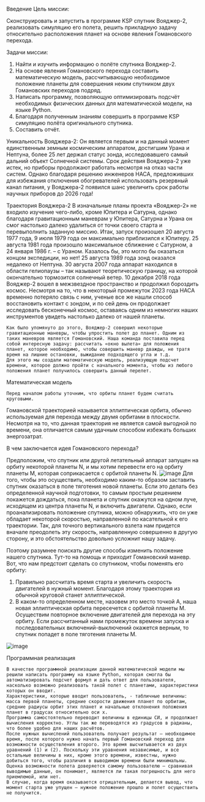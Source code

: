 Введение
Цель миссии:

Сконструировать и запустить в программе KSP спутник Вояджер-2, реализовать симуляцию его полета, решить прикладную задачу относительно расположения планет на основе явления Гомановского перехода.

Задачи миссии:

1.	Найти и изучить информацию о полёте спутника Вояджер-2.
2.	На основе явления Гомановского перехода составить математическую модель, рассчитывающую необходимое положение планеты для совершения неким спутником двух Гомановских переходов подряд.
3.	Написать программу, позволяющую оптимизировать подсчёт необходимых физических данных для математической модели, на языке Python.
4.	Благодаря полученным знаниям совершить в программе KSP симуляцию полёта оригинального спутника.
5.	Составить отчёт.

Уникальность Вояджера-2: 
	Он является первым и на данный момент единственным земным космическим аппаратом, достигшим Урана и Нептуна, более 25 лет держал статус зонда, исследовавшего самый дальний объект Солнечной системы.
	Срок действия Вояджера-2 уже истек, но приборы продолжают работать несмотря на отказ части систем. Однако благодаря решению инженеров НАСА, предложивших для избежания отключения обогревателей использовать резервный канал питания, у Вояджера-2 появился шанс увеличить срок работы научных приборов до 2026 года!


Траектория Вояджера-2
В изначальные планы проекта «Вояджер-2» не входило изучение чего-либо, кроме Юпитера и Сатурна, однако благодаря гравитационным маневрам у Юпитера, Сатурна и Урана он смог настолько далеко удалиться от точки своего старта и перевыполнить заданную миссию. 
	Итак, запуск произошел 20 августа 1977 года, 9 июля 1979 года он максимально приблизился к Юпитеру. 25 августа 1981 года произошло максимальное сближение с Сатурном, а 24 января 1986 г. – с Ураном.
	Казалось бы, это могло бы оказаться концом экспедиции, но нет! 
	25 августа 1989 года зонд оказался недалеко от Нептуна.
	30 августа 2007 года аппарат находился в области гелиопаузы – так называют теоретическую границу, на которой окончательно тормозится солнечный ветер.
	10 декабря 2018 года Вояджер-2 вошел в межзвездное пространство и продолжил бороздить космос. 
	Несмотря на то, что в некоторый промежуток 2023 года НАСА временно потеряло связь с ним, ученые все же нашли способ восстановить контакт с зондом, и по сей день он продолжает исследовать бесконечный космос, оставаясь одним из немногих наших инструментов увидеть настолько далеко от нашей планеты.

	Как было упомянуто до этого, Вояджер-2 совершил некоторые гравитационные маневры, чтобы упростить полет до планет. Одним из таких маневров является Гомановский. Наша команда поставила перед собой интересную задачу: рассчитать «окно вылета» для положения планет, которое необходимо, чтобы совершить маневр дважды, не тратя время на лишние остановки, выжидание подходящего угла и т.д. 
	Для этого мы создали математическую модель, реализующую подсчет времени, которое должно пройти с начального момента, чтобы из любого положения планет получилось совершить данный перелет.


Математическая модель

	Перед началом работы уточним, что орбиты планет будем считать круговыми.
Гомановской траекторией называется эллиптическая орбита, обычно используемая для перехода между двумя орбитами в плоскости. 
Несмотря на то, что данная траектория не является самой выгодной по времени, она отличается самым удачным способом избежать больших энергозатрат.

В чем заключается идея Гомановского перехода?
  
 Предположим, что спутник или другой летательный аппарат запущен на орбиту некоторой планеты N, и мы хотим перевести его на орбиту планеты M, которая соприкасается с орбитой планеты N.
![image](https://github.com/senyayukhnev/VARKT_Turings_Rocket_M8O-112b_23/assets/120269260/bbb9131a-eaf7-4b9c-b7e0-feb7c9a68850)
Для того, чтобы это осуществить, необходимо каким-то образом заставить спутник оказаться в поле тяготения новой планеты. Если это делать без определенной научной подготовки, то самым простым решением покажется дождаться, пока планета и спутник окажутся на одном луче, исходящем из центра планеты N, и включить двигатели. Однако, если проанализировать положение спутника, можно обнаружить, что он уже обладает некоторой скоростью, направленной по касательной к его траектории. Так, для точного вертикального взлета нам придется вначале преодолеть эту скорость, направленную совершенно в другую сторону, и это обстоятельство довольно усложнит нашу задачу.

Поэтому разумнее поискать другие способы изменить положение нашего спутника. Тут-то на помощь и приходит Гомановский маневр. Вот, что нам предстоит сделать со спутником, чтобы поменять его орбиту:
1.	Правильно рассчитать время старта и увеличить скорость двигателей в нужный момент. Благодаря этому траектория из обычной круговой станет эллиптической.
2.	В каком-то определенном месте, назовем это место точкой A, наша новая эллиптическая орбита пересечется с орбитой планеты M. Осуществим повторное включение двигателей для перехода на эту орбиту. Если рассчитанный нами промежуток времени запуска и последовательных включений-выключений окажется верным, то спутник попадет в поле тяготения планеты M.

![image](https://github.com/senyayukhnev/VARKT_Turings_Rocket_M8O-112b_23/assets/120269260/7f057589-5a9e-4aef-8faf-fa67e9a9e3d4)

Программная реализация

	В качестве программной реализации данной математической модели мы решили написать программу на языке Python, которая смогла бы автоматизировать подсчет формул и дать ответ для пользователя, насколько возможно реализовать такой полет с планетами, характеристики которых он вводит. 
	Характеристики, которые вводит пользователь, - табличные величины: масса первой планеты, средние скорости движения планет по орбитам, средние радиусы орбит этих планет и начальные отклонения положения планет в градусах относительно оси х. 
	Программа самостоятельно переводит величины в единицы СИ, и продолжает вычисления корректно. Углы так же переводятся из градусов в радианы, что более удобно для наших расчётов.
	После нужных вычислений пользователь получает результат – необходимое время, после которого нужно начать первый Гомановский переход для возможности осуществления второго. Это время высчитывается из двух уравнений (1) и (2). Поскольку эти уравнения независимые, и все остальные величины в них, кроме этого времени, известны, нужно добиться того, чтобы различия в выводимом времени были минимальны. 
	Оценка возможности полета доверяется самому пользователю – сравнивая выводимые данные, он понимает, является ли такая погрешность для него приемлемой, или нет. 
	В случае, когда время оказывается отрицательным, делается вывод, что момент старта уже упущен – нужное положение прошло и полет осуществить не получится.






